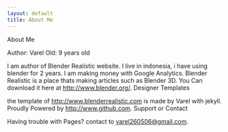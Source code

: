 ```yaml
---
layout: default
title: About Me
---
```


<div class="post">
About Me

Author: Varel Old: 9 years old

I am author of Blender Realistic website. I live in indonesia, i have using blender for 2 years. I am making money with Google Analytics. Blender Realistic is a place thats making articles such as Blender 3D. You Can download it here at http://www.blender.org/.
Designer Templates

the template of http://www.blenderrealistic.com is made by Varel with jekyll. Proudly Powered by http://www.github.com.
Support or Contact

Having trouble with Pages? contact to varel260506@gmail.com.
</div>
